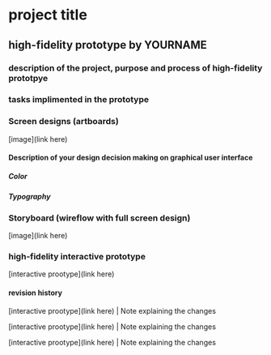 # project title
## high-fidelity prototype by YOURNAME

### description of the project, purpose and process of high-fidelity prototpye

### tasks implimented in the prototype

### Screen designs (artboards)
[image](link here)

#### Description of your design decision making on graphical user interface 
##### Color
##### Typography

### Storyboard (wireflow with full screen design)
[image](link here)

### high-fidelity interactive prototype
[interactive prootype](link here)

#### revision history
[interactive prootype](link here) | Note explaining the changes

[interactive prootype](link here) | Note explaining the changes

[interactive prootype](link here) | Note explaining the changes


